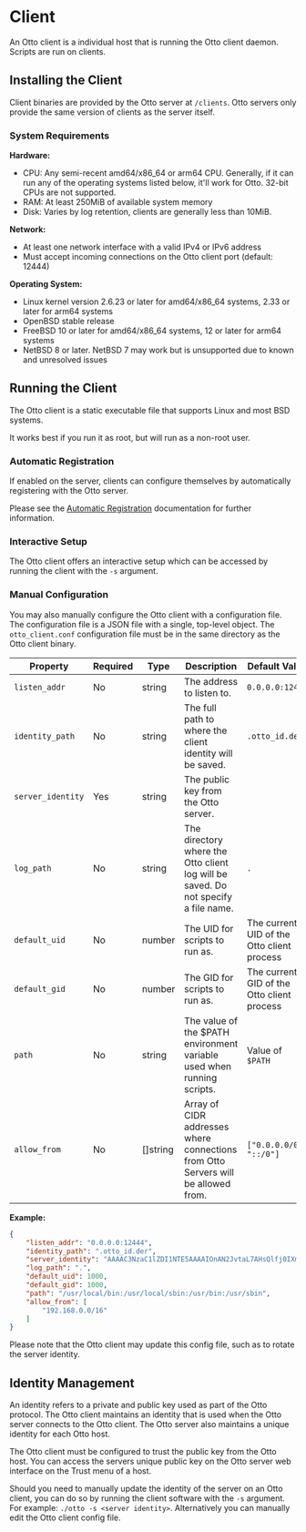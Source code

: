# Client

An Otto client is a individual host that is running the Otto client daemon. Scripts are run on clients.

## Installing the Client

Client binaries are provided by the Otto server at `/clients`. Otto servers only provide the same version of clients as
the server itself.

### System Requirements

**Hardware:**
- CPU: Any semi-recent amd64/x86_64 or arm64 CPU. Generally, if it can run any of the operating systems listed below,
it'll work for Otto. 32-bit CPUs are not supported.
- RAM: At least 250MiB of available system memory
- Disk: Varies by log retention, clients are generally less than 10MiB.

**Network:**
- At least one network interface with a valid IPv4 or IPv6 address
- Must accept incoming connections on the Otto client port (default: 12444)

**Operating System:**
- Linux kernel version 2.6.23 or later for amd64/x86_64 systems, 2.33 or later for arm64 systems
- OpenBSD stable release
- FreeBSD 10 or later for amd64/x86_64 systems, 12 or later for arm64 systems
- NetBSD 8 or later. NetBSD 7 may work but is unsupported due to known and unresolved issues

## Running the Client

The Otto client is a static executable file that supports Linux and most BSD systems.

It works best if you run it as root, but will run as a non-root user.

### Automatic Registration

If enabled on the server, clients can configure themselves by automatically registering with the Otto server.

Please see the [Automatic Registration](automatic_register.md) documentation for further information.

### Interactive Setup

The Otto client offers an interactive setup which can be accessed by running the client with the `-s` argument.

### Manual Configuration

You may also manually configure the Otto client with a configuration file. The configuration file is a JSON file with a
single, top-level object. The `otto_client.conf` configuration file must be in the same directory as the Otto client
binary.

|Property|Required|Type|Description|Default Value|
|-|-|-|-|-|
|`listen_addr`|No|string|The address to listen to.|`0.0.0.0:12444`|
|`identity_path`|No|string|The full path to where the client identity will be saved.|`.otto_id.der`|
|`server_identity`|Yes|string|The public key from the Otto server.||
|`log_path`|No|string|The directory where the Otto client log will be saved. Do not specify a file name.|`.`|
|`default_uid`|No|number|The UID for scripts to run as.|The current UID of the Otto client process|
|`default_gid`|No|number|The GID for scripts to run as.|The current GID of the Otto client process|
|`path`|No|string|The value of the $PATH environment variable used when running scripts.|Value of `$PATH`|
|`allow_from`|No|[]string|Array of CIDR addresses where connections from Otto Servers will be allowed from.|`["0.0.0.0/0", "::/0"]`

**Example:**

```json
{
    "listen_addr": "0.0.0.0:12444",
    "identity_path": ".otto_id.der",
    "server_identity": "AAAAC3NzaC1lZDI1NTE5AAAAIOnAN2JvtaL7AHsQlfj0IXmxHJSh6/3gKSP7lYwIDszZ",
    "log_path": ".",
    "default_uid": 1000,
    "default_gid": 1000,
    "path": "/usr/local/bin:/usr/local/sbin:/usr/bin:/usr/sbin",
    "allow_from": [
        "192.168.0.0/16"
    ]
}

```

Please note that the Otto client may update this config file, such as to rotate the server identity.

## Identity Management

An identity refers to a private and public key used as part of the Otto protocol. The Otto client maintains an identity
that is used when the Otto server connects to the Otto client. The Otto server also maintains a unique identity for each
Otto host.

The Otto client must be configured to trust the public key from the Otto host. You can access the servers unique public
key on the Otto server web interface on the Trust menu of a host.

Should you need to manually update the identity of the server on an Otto client, you can do so by running the client
software with the `-s` argument. For example: `./otto -s <server identity>`. Alternatively you can manually edit the
Otto client config file.

